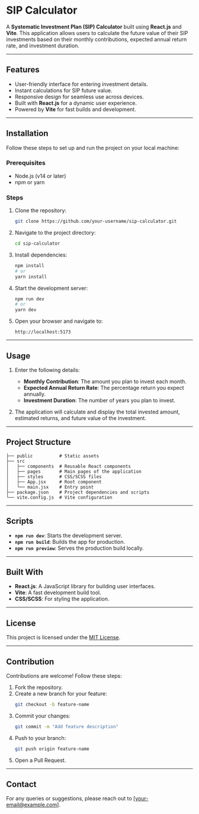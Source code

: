 # SIP Calculator

A **Systematic Investment Plan (SIP) Calculator** built using **React.js** and **Vite**. This application allows users to calculate the future value of their SIP investments based on their monthly contributions, expected annual return rate, and investment duration.

---

## Features

- User-friendly interface for entering investment details.
- Instant calculations for SIP future value.
- Responsive design for seamless use across devices.
- Built with **React.js** for a dynamic user experience.
- Powered by **Vite** for fast builds and development.

---

## Installation

Follow these steps to set up and run the project on your local machine:

### Prerequisites
- Node.js (v14 or later)
- npm or yarn

### Steps

1. Clone the repository:
   ```bash
   git clone https://github.com/your-username/sip-calculator.git
   ```

2. Navigate to the project directory:
   ```bash
   cd sip-calculator
   ```

3. Install dependencies:
   ```bash
   npm install
   # or
   yarn install
   ```

4. Start the development server:
   ```bash
   npm run dev
   # or
   yarn dev
   ```

5. Open your browser and navigate to:
   ```
   http://localhost:5173
   ```

---

## Usage

1. Enter the following details:
   - **Monthly Contribution**: The amount you plan to invest each month.
   - **Expected Annual Return Rate**: The percentage return you expect annually.
   - **Investment Duration**: The number of years you plan to invest.

2. The application will calculate and display the total invested amount, estimated returns, and future value of the investment.

---

## Project Structure

```
├── public          # Static assets
├── src
│   ├── components  # Reusable React components
│   ├── pages       # Main pages of the application
│   ├── styles      # CSS/SCSS files
│   ├── App.jsx     # Root component
│   └── main.jsx    # Entry point
├── package.json    # Project dependencies and scripts
└── vite.config.js  # Vite configuration
```

---

## Scripts

- **`npm run dev`**: Starts the development server.
- **`npm run build`**: Builds the app for production.
- **`npm run preview`**: Serves the production build locally.

---

## Built With

- **React.js**: A JavaScript library for building user interfaces.
- **Vite**: A fast development build tool.
- **CSS/SCSS**: For styling the application.

---

## License

This project is licensed under the [MIT License](LICENSE).

---

## Contribution

Contributions are welcome! Follow these steps:

1. Fork the repository.
2. Create a new branch for your feature:
   ```bash
   git checkout -b feature-name
   ```
3. Commit your changes:
   ```bash
   git commit -m "Add feature description"
   ```
4. Push to your branch:
   ```bash
   git push origin feature-name
   ```
5. Open a Pull Request.

---

## Contact

For any queries or suggestions, please reach out to [your-email@example.com].


